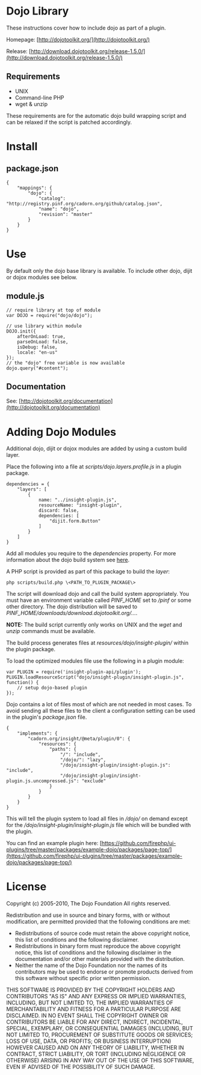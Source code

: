 Dojo Library
============

These instructions cover how to include dojo as part of a plugin.

Homepage: [http://dojotoolkit.org/](http://dojotoolkit.org/)

Release: [http://download.dojotoolkit.org/release-1.5.0/](http://download.dojotoolkit.org/release-1.5.0/)

Requirements
------------

  * UNIX
  * Command-line PHP
  * wget & unzip

These requirements are for the automatic dojo build wrapping script and can be relaxed if the script is patched accordingly.


Install
=======

package.json
------------

    {
        "mappings": {
            "dojo": {
                "catalog": "http://registry.pinf.org/cadorn.org/github/catalog.json",
                "name": "dojo",
                "revision": "master"
            }
        }
    }


Use
===

By default only the dojo base library is available. To include other dojo, dijit or dojox modules see below.

module.js
---------

    // require library at top of module
    var DOJO = require("dojo/dojo");

    // use library within module
    DOJO.init({
        afterOnLoad: true,
        parseOnLoad: false,
        isDebug: false,
        locale: "en-us"
    });
    // the "dojo" free variable is now available
    dojo.query("#content");


Documentation
-------------

See: [http://dojotoolkit.org/documentation](http://dojotoolkit.org/documentation)


Adding Dojo Modules
===================

Additional dojo, dijit or dojox modules are added by using a custom build layer.

Place the following into a file at _scripts/dojo.layers.profile.js_ in a plugin package.

    dependencies = {
        "layers": [
            {
                name: "../insight-plugin.js",
                resourceName: "insight-plugin",
                discard: false,
                dependencies: [
                    "dijit.form.Button"
                ]
            }
        ]
    }

Add all modules you require to the _dependencies_ property. For more information about the dojo build system see
[here](http://dojotoolkit.org/reference-guide/build/index.html#build-index).

A PHP script is provided as part of this package to build the _layer_:

    php scripts/build.php \<PATH_TO_PLUGIN_PACKAGE\>

The script will download dojo and call the build system appropriately. You must have an environment variable called
_PINF\_HOME_ set to _/pinf_ or some other directory. The dojo distribution will be saved to _PINF\_HOME/downloads/download.dojotoolkit.org/..._.

**NOTE:** The build script currently only works on UNIX and the _wget_ and _unzip_ commands must be available.

The build process generates files at _resources/dojo/insight-plugin/_ within the plugin package.

To load the optimized modules file use the following in a plugin module:

    var PLUGIN = require('insight-plugin-api/plugin');
    PLUGIN.loadResourceScript("dojo/insight-plugin/insight-plugin.js", function() {
        // setup dojo-based plugin
    });

Dojo contains a lot of files most of which are not needed in most cases. To avoid sending all these files to the client
a configuration setting can be used in the plugin's _package.json_ file.

    {
        "implements": {
            "cadorn.org/insight/@meta/plugin/0": {
                "resources": {
                    "paths": {
                        "/": "include",
                        "/dojo/": "lazy",
                        "/dojo/insight-plugin/insight-plugin.js": "include",
                        "/dojo/insight-plugin/insight-plugin.js.uncompressed.js": "exclude"
                    }
                }
            }
        }
    }

This will tell the plugin system to load all files in _/dojo/_ on demand except for the _/dojo/insight-plugin/insight-plugin.js_ file
which will be bundled with the plugin.

You can find an example plugin here: [https://github.com/firephp/ui-plugins/tree/master/packages/example-dojo/packages/page-top/](https://github.com/firephp/ui-plugins/tree/master/packages/example-dojo/packages/page-top/)


License
=======

Copyright (c) 2005-2010, The Dojo Foundation
All rights reserved.

Redistribution and use in source and binary forms, with or without
modification, are permitted provided that the following conditions are met:

  * Redistributions of source code must retain the above copyright notice, this
    list of conditions and the following disclaimer.
  * Redistributions in binary form must reproduce the above copyright notice,
    this list of conditions and the following disclaimer in the documentation
    and/or other materials provided with the distribution.
  * Neither the name of the Dojo Foundation nor the names of its contributors
    may be used to endorse or promote products derived from this software
    without specific prior written permission.

THIS SOFTWARE IS PROVIDED BY THE COPYRIGHT HOLDERS AND CONTRIBUTORS "AS IS" AND
ANY EXPRESS OR IMPLIED WARRANTIES, INCLUDING, BUT NOT LIMITED TO, THE IMPLIED
WARRANTIES OF MERCHANTABILITY AND FITNESS FOR A PARTICULAR PURPOSE ARE
DISCLAIMED.  IN NO EVENT SHALL THE COPYRIGHT OWNER OR CONTRIBUTORS BE LIABLE
FOR ANY DIRECT, INDIRECT, INCIDENTAL, SPECIAL, EXEMPLARY, OR CONSEQUENTIAL
DAMAGES (INCLUDING, BUT NOT LIMITED TO, PROCUREMENT OF SUBSTITUTE GOODS OR
SERVICES; LOSS OF USE, DATA, OR PROFITS; OR BUSINESS INTERRUPTION) HOWEVER
CAUSED AND ON ANY THEORY OF LIABILITY, WHETHER IN CONTRACT, STRICT LIABILITY,
OR TORT (INCLUDING NEGLIGENCE OR OTHERWISE) ARISING IN ANY WAY OUT OF THE USE
OF THIS SOFTWARE, EVEN IF ADVISED OF THE POSSIBILITY OF SUCH DAMAGE.
